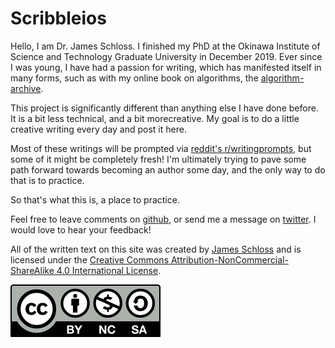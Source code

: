 # Scribbleios

Hello, I am Dr. James Schloss.
I finished my PhD at the Okinawa Institute of Science and Technology Graduate University in December 2019.
Ever since I was young, I have had a passion for writing, which has manifested itself in many forms, such as with my online book on algorithms, the [algorithm-archive](https://algorithm-archive.org).

This project is significantly different than anything else I have done before.
It is a bit less technical, and a bit morecreative.
My goal is to do a little creative writing every day and post it here.

Most of these writings will be prompted via [reddit's r/writingprompts](https://reddit.com/r/writingprompts), but some of it might be completely fresh!
I'm ultimately trying to pave some path forward towards becoming an author some day, and the only way to do that is to practice.

So that's what this is, a place to practice.

Feel free to leave comments on [github](https://github.com/leios/scribbleios), or send me a message on [twitter](https://twitter.com/LeiosOS).
I would love to hear your feedback!

All of the written text on this site was created by [James Schloss](https://github.com/leios) and is licensed under the [Creative Commons Attribution-NonCommercial-ShareAlike 4.0 International License](https://creativecommons.org/licenses/by-nc-sa/4.0/legalcode).

[![CC BY NC SA](../content/cc/by-nc-sa.svg)](https://creativecommons.org/licenses/by-sa/4.0/)

